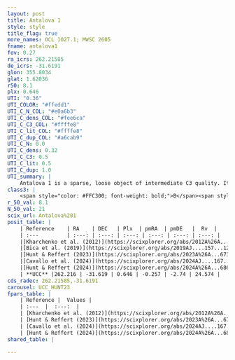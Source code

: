 ```yaml
---
layout: post
title: Antalova 1
style: style
title_flag: true
more_names: OCL 1027.1; MWSC 2605
fname: antalova1
fov: 0.27
ra_icrs: 262.21585
de_icrs: -31.6191
glon: 355.8034
glat: 1.62036
r50: 8.1
plx: 0.646
UTI: "0.36"
UTI_COLOR: "#ffedd1"
UTI_C_N_COL: "#e0a6b3"
UTI_C_dens_COL: "#fee6ca"
UTI_C_C3_COL: "#ffffe8"
UTI_C_lit_COL: "#ffffe8"
UTI_C_dup_COL: "#a6cab9"
UTI_C_N: 0.0
UTI_C_dens: 0.32
UTI_C_C3: 0.5
UTI_C_lit: 0.5
UTI_C_dup: 1.0
UTI_summary: |
    Antalova 1 is a sparse, loose object of intermediate C3 quality. It is moderately studied in the literature.<br><br><span style="color: #99180f; font-weight: bold;">Warning: </span>contains less than 25 stars with <i>P>0.5</i> estimated.
class3: |
    <span style="color: #FFC300; font-weight: bold;">B</span><span style="color: #FFC300; font-weight: bold;">B</span>
r_50_val: 8.1
N_50_val: 21
scix_url: Antalova%201
posit_table: |
    | Reference    | RA    | DEC   | Plx  | pmRA  | pmDE   |  Rv  |
    | :---         | :---: | :---: | :---: | :---: | :---: | :---: |
    |[Kharchenko et al. (2012)](https://scixplorer.org/abs/2012A%26A...543A.156K) | 262.238 | -31.58 | -- | -0.6 | -2.73 | -- |
    |[Bica et al. (2019)](https://scixplorer.org/abs/2019AJ....157...12B) | 262.228 | -31.607 | -- | -- | -- | -- |
    |[Hunt & Reffert (2023)](https://scixplorer.org/abs/2023A%26A...673A.114H) | 262.211 | -31.614 | 0.652 | -0.251 | -2.727 | -- |
    |[Cavallo et al. (2024)](https://scixplorer.org/abs/2024AJ....167...12C) | 262.227 | -31.613 | 0.651 | -- | -- | -- |
    |[Hunt & Reffert (2024)](https://scixplorer.org/abs/2024A%26A...686A..42H) | 262.211 | -31.614 | 0.652 | -0.251 | -2.727 | -- |
    | **UCC** |262.216 | -31.619 | 0.646 | -0.257 | -2.74 | 24.574 | 
cds_radec: 262.21585,-31.6191
carousel: UCC_HUNT23
fpars_table: |
    | Reference |  Values |
    | :---  |  :---:  |
    | [Kharchenko et al. (2012)](https://scixplorer.org/abs/2012A%26A...543A.156K) | `e_bv=0.427, distance=930, log_age=8.485, metallicity=-0.655` |
    | [Hunt & Reffert (2023)](https://scixplorer.org/abs/2023A%26A...673A.114H) | `AV50=1.764, diffAV50=0.391, MOD50=10.802, logAge50=7.389` |
    | [Cavallo et al. (2024)](https://scixplorer.org/abs/2024AJ....167...12C) | `AV50=2.04, dMod50=10.09, logAge50=7.67, [Fe/H]50=-0.95` |
    | [Hunt & Reffert (2024)](https://scixplorer.org/abs/2024A%26A...686A..42H) | `MassJ=175.708` |
shared_table: |
    
---
```

